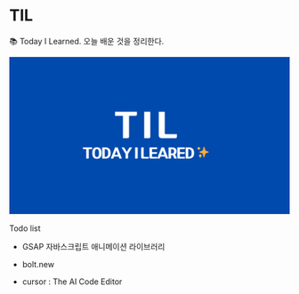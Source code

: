 # TIL

📚 Today I Learned. 오늘 배운 것을 정리한다.

![thumbnail](./thumbnail.png)

Todo list

- GSAP 자바스크립트 애니메이션 라이브러리

- bolt.new

- cursor : The AI Code Editor
